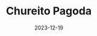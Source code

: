 ---
title: "Chureito Pagoda"
location: "Kawaguchiko, Yamanashi prefecture, Japan"
date: 2023-12-19
image: "/images/chureito-pagoda.jpg"
---
